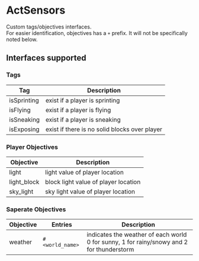 # ActSensors
Custom tags/objectives interfaces.  
For easier identification, objectives has a `+` prefix. It will not be specifically noted below.

## Interfaces supported
### Tags
| Tag         | Description                                   |
|-------------|-----------------------------------------------|
| isSprinting | exist if a player is sprinting                |
| isFlying    | exist if a player is flying                   |
| isSneaking  | exist if a player is sneaking                 |
| isExposing  | exist if there is no solid blocks over player |


### Player Objectives
| Objective   | Description                          |
|-------------|--------------------------------------|
| light       | light value of player location       |
| light_block | block light value of player location |
| sky_light   | sky light value of player location   |

### Saperate Objectives
| Objective | Entries         | Description                                                                                     |
|-----------|-----------------|-------------------------------------------------------------------------------------------------|
| weather   | `#<world_name>` | indicates the weather of each world <br/> 0 for sunny, 1 for rainy/snowy and 2 for thunderstorm |
